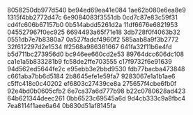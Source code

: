 8058250db977d540
be94ed69ea41e084
1ae62b080e6ea8e9
1315f4bb2772d47c
6e9084083f3551db
0cd7c87e83c59f31
cd4fc606b67157b0
0b514abdd5261d2a
11df6676e6821953
045527967f0ec925
6694493a65f71e18
3db728f0f4063b32
0551db7e7b8380a7
0a527fadcf4960f2
585aab8a9f3b2772
32f612297d2e1534
ff2568a986361667
641fa32f11b6e4fd
b5d711bc273956d0
bc946ee660cd2e53
89764dcc606dc108
ca1e1a5b833281b9
fc58de2ffe703555
c17f9732f6e91639
94d562ed5644fe2c
e95ebb3e2bbd9530
fdb77bacba473848
c661aba7bb6d5184
2b8645efe1e59fa7
9283067e1a1b1ae6
c5ffc418c0c40202
ef6803c27439ce8a
275657f4cbe6fb0f
92e4bd0b0605cfb2
6e7ca37a6d777b98
b22c0780628ad423
64b621344deec261
0bb6523c69545a6d
9d4cb333c9a8fbc4
7ea8114f1aee6a64
0b830d51af8145fa

